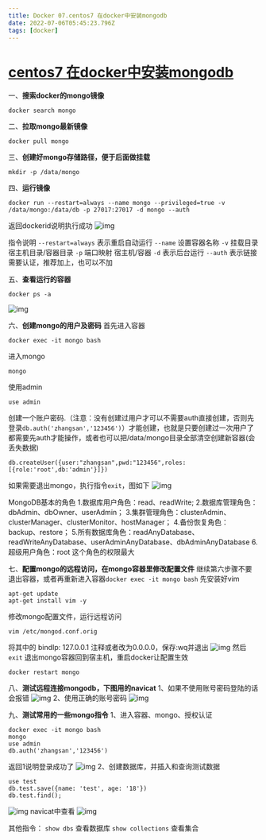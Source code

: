 ```yaml
---
title: Docker 07.centos7 在docker中安装mongodb
date: 2022-07-06T05:45:23.796Z
tags: [docker]
---
```

# [centos7 在docker中安装mongodb](https://www.cnblogs.com/nickchou/p/13676111.html)

一、**搜索docker的mongo镜像**

```
docker search mongo
```

二、**拉取mongo最新镜像**

```
docker pull mongo
```

三、**创建好mongo存储路径，便于后面做挂载**

```
mkdir -p /data/mongo
```

四、**运行镜像**

```
docker run --restart=always --name mongo --privileged=true -v /data/mongo:/data/db -p 27017:27017 -d mongo --auth
```

返回dockerid说明执行成功
![img](https://img2020.cnblogs.com/blog/308699/202009/308699-20200915224225786-1996957973.png)

指令说明
`--restart=always` 表示重启自动运行
`--name` 设置容器名称
`-v` 挂载目录 宿主机目录/容器目录
`-p` 端口映射 宿主机/容器
`-d` 表示后台运行
`--auth` 表示链接需要认证，推荐加上，也可以不加

五、**查看运行的容器**

```
docker ps -a
```

![img](https://img2020.cnblogs.com/blog/308699/202009/308699-20200915225159952-81532718.png)

六、**创建mongo的用户及密码**
首先进入容器

```
docker exec -it mongo bash
```

进入mongo

```
mongo
```

使用admin

```
use admin
```

创建一个账户密码.（注意：没有创建过用户才可以不需要auth直接创建，否则先登录`db.auth('zhangsan','123456')`）才能创建，也就是只要创建过一次用户了都需要先auth才能操作，或者也可以把/data/mongo目录全部清空创建新容器(会丢失数据)

```
db.createUser({user:"zhangsan",pwd:"123456",roles:[{role:'root',db:'admin'}]})
```

如果需要退出mongo，执行指令`exit`，图如下
![img](https://img2020.cnblogs.com/blog/308699/202009/308699-20200915225950688-1417424406.png)

MongoDB基本的角色
1.数据库用户角色：read、readWrite;
2.数据库管理角色：dbAdmin、dbOwner、userAdmin；
3.集群管理角色：clusterAdmin、clusterManager、clusterMonitor、hostManager；
4.备份恢复角色：backup、restore；
5.所有数据库角色：readAnyDatabase、readWriteAnyDatabase、userAdminAnyDatabase、dbAdminAnyDatabase
6.超级用户角色：root 这个角色的权限最大

七、**配置mongo的远程访问，在mongo容器里修改配置文件**
继续第六步骤不要退出容器，或者再重新进入容器`docker exec -it mongo bash`
先安装好vim

```
apt-get update
apt-get install vim -y
```

修改mongo配置文件，运行远程访问

```
vim /etc/mongod.conf.orig
```

将其中的 bindIp: 127.0.0.1 注释或者改为0.0.0.0，保存:wq并退出
![img](https://img2020.cnblogs.com/blog/308699/202009/308699-20200915230740601-386899478.png)
然后`exit` 退出mongo容器回到宿主机，重启docker让配置生效

```
docker restart mongo
```

八、**测试远程连接mongodb，下图用的navicat**
1、如果不使用账号密码登陆的话会报错
![img](https://img2020.cnblogs.com/blog/308699/202009/308699-20200915231630492-882700766.png)
2、使用正确的账号密码
![img](https://img2020.cnblogs.com/blog/308699/202009/308699-20200915231439548-1326967576.png)

九、**测试常用的一些mongo指令**
1、进入容器、mongo、授权认证

```
docker exec -it mongo bash
mongo
use admin
db.auth('zhangsan','123456')
```

返回1说明登录成功了
![img](https://img2020.cnblogs.com/blog/308699/202009/308699-20200915232457424-969120824.png)
2、创建数据库，并插入和查询测试数据

```
use test
db.test.save({name: 'test', age: '18'})
db.test.find();
```

![img](https://img2020.cnblogs.com/blog/308699/202009/308699-20200915232830630-1066069423.png)
navicat中查看
![img](https://img2020.cnblogs.com/blog/308699/202009/308699-20200915233028580-536805247.png)

其他指令：
`show dbs` 查看数据库
`show collections` 查看集合